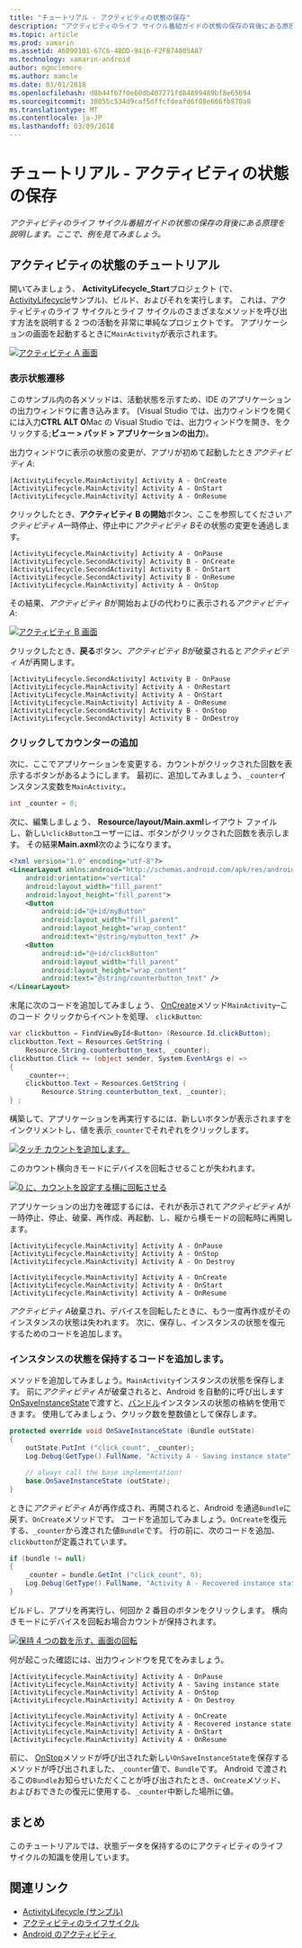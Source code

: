 ```yaml
---
title: "チュートリアル - アクティビティの状態の保存"
description: "アクティビティのライフ サイクル番組ガイドの状態の保存の背後にある原理を説明します。ここで、例を見てみましょう。"
ms.topic: article
ms.prod: xamarin
ms.assetid: A6090101-67C6-4BDD-9416-F2FB74805A87
ms.technology: xamarin-android
author: mgmclemore
ms.author: mamcle
ms.date: 03/01/2018
ms.openlocfilehash: d8b44fb7f0e60db407271fd84899489bf8e65694
ms.sourcegitcommit: 30055c534d9caf5dffcfdeafd6f08e666fb870a8
ms.translationtype: MT
ms.contentlocale: ja-JP
ms.lasthandoff: 03/09/2018
---
```

# <a name="walkthrough---saving-the-activity-state"></a>チュートリアル - アクティビティの状態の保存

_アクティビティのライフ サイクル番組ガイドの状態の保存の背後にある原理を説明します。ここで、例を見てみましょう。_

## <a name="activity-state-walkthrough"></a>アクティビティの状態のチュートリアル

開いてみましょう、 **ActivityLifecycle_Start**プロジェクト (で、 [ActivityLifecycle](https://developer.xamarin.com/samples/monodroid/ActivityLifecycle)サンプル)、ビルド、およびそれを実行します。 これは、アクティビティのライフ サイクルとライフ サイクルのさまざまなメソッドを呼び出す方法を説明する 2 つの活動を非常に単純なプロジェクトです。 アプリケーションの画面を起動するときに`MainActivity`が表示されます。 

[![アクティビティ A 画面](saving-state-images/01-activity-a-sml.png)](saving-state-images/01-activity-a.png#lightbox)

### <a name="viewing-state-transitions"></a>表示状態遷移

このサンプル内の各メソッドは、活動状態を示すため、IDE のアプリケーションの出力ウィンドウに書き込みます。 (Visual Studio では、出力ウィンドウを開くには入力**CTRL ALT O**Mac の Visual Studio では、出力ウィンドウを開き、をクリックする;**ビュー > パッド > アプリケーションの出力**)。

出力ウィンドウに表示の状態の変更が、アプリが初めて起動したとき*アクティビティ A*: 

```shell
[ActivityLifecycle.MainActivity] Activity A - OnCreate
[ActivityLifecycle.MainActivity] Activity A - OnStart
[ActivityLifecycle.MainActivity] Activity A - OnResume
```

クリックしたとき、**アクティビティ B の開始**ボタン、ここを参照してください*アクティビティ A*一時停止、停止中に*アクティビティ B*その状態の変更を通過します。 

```shell
[ActivityLifecycle.MainActivity] Activity A - OnPause
[ActivityLifecycle.SecondActivity] Activity B - OnCreate
[ActivityLifecycle.SecondActivity] Activity B - OnStart
[ActivityLifecycle.SecondActivity] Activity B - OnResume
[ActivityLifecycle.MainActivity] Activity A - OnStop
```

その結果、*アクティビティ B*が開始およびの代わりに表示される*アクティビティ A*: 

[![アクティビティ B 画面](saving-state-images/02-activity-b-sml.png)](saving-state-images/02-activity-b.png#lightbox)

クリックしたとき、**戻る**ボタン、*アクティビティ B*が破棄されると*アクティビティ A*が再開します。 

```shell
[ActivityLifecycle.SecondActivity] Activity B - OnPause
[ActivityLifecycle.MainActivity] Activity A - OnRestart
[ActivityLifecycle.MainActivity] Activity A - OnStart
[ActivityLifecycle.MainActivity] Activity A - OnResume
[ActivityLifecycle.SecondActivity] Activity B - OnStop
[ActivityLifecycle.SecondActivity] Activity B - OnDestroy
```
### <a name="adding-a-click-counter"></a>クリックしてカウンターの追加

次に、ここでアプリケーションを変更する、カウントがクリックされた回数を表示するボタンがあるようにします。 最初に、追加してみましょう、`_counter`インスタンス変数を`MainActivity`:。

```csharp
int _counter = 0;
```

次に、編集しましょう、 **Resource/layout/Main.axml**レイアウト ファイルし、新しい`clickButton`ユーザーには、ボタンがクリックされた回数を表示します。 その結果**Main.axml**次のようになります。 

```xml
<?xml version="1.0" encoding="utf-8"?>
<LinearLayout xmlns:android="http://schemas.android.com/apk/res/android"
    android:orientation="vertical"
    android:layout_width="fill_parent"
    android:layout_height="fill_parent">
    <Button
        android:id="@+id/myButton"
        android:layout_width="fill_parent"
        android:layout_height="wrap_content"
        android:text="@string/mybutton_text" />
    <Button
        android:id="@+id/clickButton"
        android:layout_width="fill_parent"
        android:layout_height="wrap_content"
        android:text="@string/counterbutton_text" />
</LinearLayout>
```

末尾に次のコードを追加してみましょう、 [OnCreate](https://developer.xamarin.com/api/member/Android.App.Activity.OnCreate/p/Android.OS.Bundle/)メソッド`MainActivity`&ndash;このコード クリックからイベントを処理、 `clickButton`:

```csharp
var clickbutton = FindViewById<Button> (Resource.Id.clickButton);
clickbutton.Text = Resources.GetString (
    Resource.String.counterbutton_text, _counter);
clickbutton.Click += (object sender, System.EventArgs e) =>
{
    _counter++;
    clickbutton.Text = Resources.GetString (
        Resource.String.counterbutton_text, _counter);
} ;
```

構築して、アプリケーションを再実行するには、新しいボタンが表示されますをインクリメントし、値を表示`_counter`でそれぞれをクリックします。

[![タッチ カウントを追加します。](saving-state-images/03-touched-sml.png)](saving-state-images/03-touched.png#lightbox)

このカウント横向きモードにデバイスを回転させることが失われます。

[![0 に、カウントを設定する横に回転させる](saving-state-images/05-rotate-nosave-sml.png)](saving-state-images/05-rotate-nosave.png#lightbox)

アプリケーションの出力を確認するには、それが表示されて*アクティビティ A*が一時停止、停止、破棄、再作成、再起動、し、縦から横モードの回転時に再開します。 

```shell
[ActivityLifecycle.MainActivity] Activity A - OnPause
[ActivityLifecycle.MainActivity] Activity A - OnStop
[ActivityLifecycle.MainActivity] Activity A - On Destroy

[ActivityLifecycle.MainActivity] Activity A - OnCreate
[ActivityLifecycle.MainActivity] Activity A - OnStart
[ActivityLifecycle.MainActivity] Activity A - OnResume
```

*アクティビティ A*破棄され、デバイスを回転したときに、もう一度再作成がそのインスタンスの状態は失われます。 次に、保存し、インスタンスの状態を復元するためのコードを追加します。

### <a name="adding-code-to-preserve-instance-state"></a>インスタンスの状態を保持するコードを追加します。

メソッドを追加してみましょう。`MainActivity`インスタンスの状態を保存します。 前に*アクティビティ A*が破棄されると、Android を自動的に呼び出します[OnSaveInstanceState](https://developer.xamarin.com/api/member/Android.App.Activity.OnSaveInstanceState/p/Android.OS.Bundle/)で渡すと、[バンドル](https://developer.xamarin.com/api/type/Android.OS.Bundle/)インスタンスの状態の格納を使用できます。 使用してみましょう、クリック数を整数値として保存します。

```csharp
protected override void OnSaveInstanceState (Bundle outState)
{
    outState.PutInt ("click_count", _counter);
    Log.Debug(GetType().FullName, "Activity A - Saving instance state");

    // always call the base implementation!
    base.OnSaveInstanceState (outState);    
}
```

ときに*アクティビティ A*が再作成され、再開されると、Android を通過`Bundle`に戻す、`OnCreate`メソッドです。 コードを追加してみましょう。`OnCreate`を復元する、`_counter`から渡された値`Bundle`です。 行の前に、次のコードを追加、`clickbutton`が定義されています。 

```csharp
if (bundle != null)
{
    _counter = bundle.GetInt ("click_count", 0);
    Log.Debug(GetType().FullName, "Activity A - Recovered instance state");
}
```

ビルドし、アプリを再実行し、何回か 2 番目のボタンをクリックします。 横向きモードにデバイスを回転お場合カウントが保持されます。

[![保持 4 つの数を示す、画面の回転](saving-state-images/06-rotate-save-sml.png)](saving-state-images/06-rotate-save.png#lightbox)


何が起こった確認には、出力ウィンドウを見てをみましょう。
    
```shell
[ActivityLifecycle.MainActivity] Activity A - OnPause
[ActivityLifecycle.MainActivity] Activity A - Saving instance state
[ActivityLifecycle.MainActivity] Activity A - OnStop
[ActivityLifecycle.MainActivity] Activity A - On Destroy

[ActivityLifecycle.MainActivity] Activity A - OnCreate
[ActivityLifecycle.MainActivity] Activity A - Recovered instance state
[ActivityLifecycle.MainActivity] Activity A - OnStart
[ActivityLifecycle.MainActivity] Activity A - OnResume
``` 

前に、 [OnStop](https://developer.xamarin.com/api/member/Android.App.Activity.OnStop/)メソッドが呼び出された新しい`OnSaveInstanceState`を保存するメソッドが呼び出されました、`_counter`値で、`Bundle`です。 Android で渡されるこの`Bundle`お知らせいただくことが呼び出されたとき、`OnCreate`メソッド、およびおできたの復元に使用する、`_counter`中断した場所に値。


## <a name="summary"></a>まとめ

このチュートリアルでは、状態データを保持するのにアクティビティのライフ サイクルの知識を使用しています。 



## <a name="related-links"></a>関連リンク

- [ActivityLifecycle (サンプル)](https://developer.xamarin.com/samples/monodroid/ActivityLifecycle)
- [アクティビティのライフサイクル](~/android/app-fundamentals/activity-lifecycle/index.md)
- [Android のアクティビティ](https://developer.xamarin.com/api/type/Android.App.Activity/)
